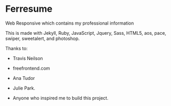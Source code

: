 # Ferresume
Web Responsive which contains my professional information

This is made with Jekyll, Ruby, JavaScript, Jquery, Sass, HTML5, aos, pace, swiper, sweetalert, and photoshop.


Thanks to:
- Travis Neilson

- freefrontend.com
 
- Ana Tudor

- Julie Park.

- Anyone who inspired me to build this project.

